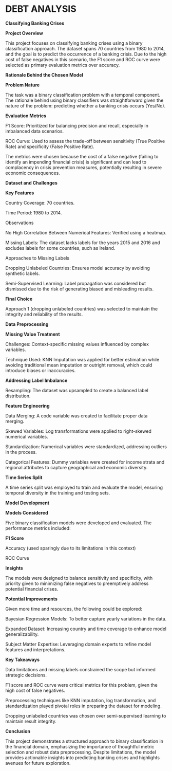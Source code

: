 # DEBT ANALYSIS

**Classifying Banking Crises**

**Project Overview**

This project focuses on classifying banking crises using a binary classification approach. The dataset spans 70 countries from 1980 to 2014, and the goal is to predict the occurrence of a banking crisis. Due to the high cost of false negatives in this scenario, the F1 score and ROC curve were selected as primary evaluation metrics over accuracy.

**Rationale Behind the Chosen Model**

**Problem Nature**

The task was a binary classification problem with a temporal component. The rationale behind using binary classifiers was straightforward given the nature of the problem: predicting whether a banking crisis occurs (Yes/No).

**Evaluation Metrics**

F1 Score: Prioritized for balancing precision and recall, especially in imbalanced data scenarios.

ROC Curve: Used to assess the trade-off between sensitivity (True Positive Rate) and specificity (False Positive Rate).

The metrics were chosen because the cost of a false negative (failing to identify an impending financial crisis) is significant and can lead to complacency in crisis prevention measures, potentially resulting in severe economic consequences.

**Dataset and Challenges**

**Key Features**

Country Coverage: 70 countries.

Time Period: 1980 to 2014.

Observations

No High Correlation Between Numerical Features: Verified using a heatmap.

Missing Labels: The dataset lacks labels for the years 2015 and 2016 and excludes labels for some countries, such as Ireland.

Approaches to Missing Labels

Dropping Unlabeled Countries: Ensures model accuracy by avoiding synthetic labels.

Semi-Supervised Learning: Label propagation was considered but dismissed due to the risk of generating biased and misleading results.

**Final Choice**

Approach 1 (dropping unlabeled countries) was selected to maintain the integrity and reliability of the results.

**Data Preprocessing**

**Missing Value Treatment**

Challenges: Context-specific missing values influenced by complex variables.

Technique Used: KNN Imputation was applied for better estimation while avoiding traditional mean imputation or outright removal, which could introduce biases or inaccuracies.

**Addressing Label Imbalance**

Resampling: The dataset was upsampled to create a balanced label distribution.

**Feature Engineering**

Data Merging: A code variable was created to facilitate proper data merging.

Skewed Variables: Log transformations were applied to right-skewed numerical variables.

Standardization: Numerical variables were standardized, addressing outliers in the process.

Categorical Features: Dummy variables were created for income strata and regional attributes to capture geographical and economic diversity.

**Time Series Split**

A time series split was employed to train and evaluate the model, ensuring temporal diversity in the training and testing sets.

**Model Development**

**Models Considered**

Five binary classification models were developed and evaluated. The performance metrics included:

****F1 Score****

Accuracy (used sparingly due to its limitations in this context)

ROC Curve

**Insights**

The models were designed to balance sensitivity and specificity, with priority given to minimizing false negatives to preemptively address potential financial crises.

**Potential Improvements**

Given more time and resources, the following could be explored:

Bayesian Regression Models: To better capture yearly variations in the data.

Expanded Dataset: Increasing country and time coverage to enhance model generalizability.

Subject Matter Expertise: Leveraging domain experts to refine model features and interpretations.

**Key Takeaways**

Data limitations and missing labels constrained the scope but informed strategic decisions.

F1 score and ROC curve were critical metrics for this problem, given the high cost of false negatives.

Preprocessing techniques like KNN imputation, log transformation, and standardization played pivotal roles in preparing the dataset for modeling.

Dropping unlabeled countries was chosen over semi-supervised learning to maintain result integrity.

**Conclusion**

This project demonstrates a structured approach to binary classification in the financial domain, emphasizing the importance of thoughtful metric selection and robust data preprocessing. Despite limitations, the model provides actionable insights into predicting banking crises and highlights avenues for future exploration.

